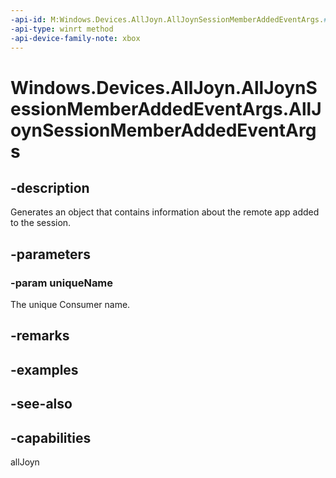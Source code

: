 ```yaml
---
-api-id: M:Windows.Devices.AllJoyn.AllJoynSessionMemberAddedEventArgs.#ctor(System.String)
-api-type: winrt method
-api-device-family-note: xbox
---
```


<!-- Method syntax
public AllJoynSessionMemberAddedEventArgs(System.String uniqueName)
-->

# Windows.Devices.AllJoyn.AllJoynSessionMemberAddedEventArgs.AllJoynSessionMemberAddedEventArgs

## -description
Generates an object that contains information about the remote app added to the session.

## -parameters
### -param uniqueName
The unique Consumer name.

## -remarks

## -examples

## -see-also


## -capabilities
allJoyn